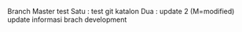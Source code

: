 Branch Master test
Satu : test git katalon 
Dua : update 2 (M=modified)
update informasi brach development